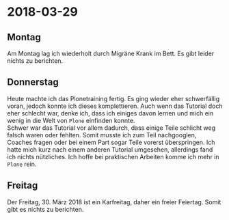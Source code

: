 # 2018-03-29

## Montag
Am Montag lag ich wiederholt durch Migräne Krank im Bett. Es gibt leider nichts zu berichten.

## Donnerstag
Heute machte ich das Plonetraining fertig. Es ging wieder eher schwerfällig voran, jedoch konnte ich dieses komplettieren. Auch wenn das Tutorial doch eher schlecht war, denke ich, dass ich einiges davon lernen und mich ein wenig in die Welt von `Plone` einfinden konnte.  
Schwer war das Tutorial vor allem dadurch, dass einige Teile schlicht weg falsch waren oder fehlten. Somit musste ich zum Teil nachgooglen, Coaches fragen oder bei einem Part sogar Teile vorerst überspringen. Ich hatte mich kurz nach einem anderen Tutorial umgesehen, allerdings fand ich nichts nützliches. Ich hoffe bei praktischen Arbeiten komme ich mehr in `Plone` rein.

## Freitag
Der Freitag, 30. März 2018 ist ein Karfreitag, daher ein freier Feiertag. Somit gibt es nichts zu berichten.
